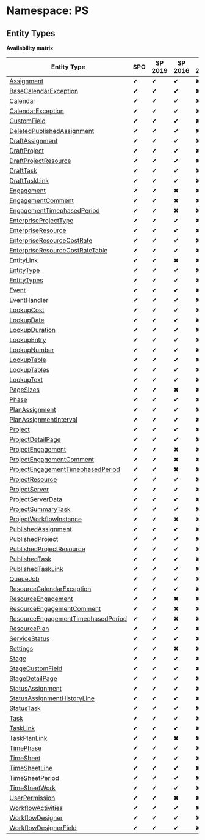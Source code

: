 # Namespace: PS

## Entity Types

**Availability matrix**

Entity Type | SPO | SP 2019 | SP 2016 | SP 2013
----------|-----|---------|---------|--------
[Assignment](./EntityTypes/Assignment.md) | ✔ | ✔ | ✔ | ✖
[BaseCalendarException](./EntityTypes/BaseCalendarException.md) | ✔ | ✔ | ✔ | ✖
[Calendar](./EntityTypes/Calendar.md) | ✔ | ✔ | ✔ | ✖
[CalendarException](./EntityTypes/CalendarException.md) | ✔ | ✔ | ✔ | ✖
[CustomField](./EntityTypes/CustomField.md) | ✔ | ✔ | ✔ | ✖
[DeletedPublishedAssignment](./EntityTypes/DeletedPublishedAssignment.md) | ✔ | ✔ | ✔ | ✖
[DraftAssignment](./EntityTypes/DraftAssignment.md) | ✔ | ✔ | ✔ | ✖
[DraftProject](./EntityTypes/DraftProject.md) | ✔ | ✔ | ✔ | ✖
[DraftProjectResource](./EntityTypes/DraftProjectResource.md) | ✔ | ✔ | ✔ | ✖
[DraftTask](./EntityTypes/DraftTask.md) | ✔ | ✔ | ✔ | ✖
[DraftTaskLink](./EntityTypes/DraftTaskLink.md) | ✔ | ✔ | ✔ | ✖
[Engagement](./EntityTypes/Engagement.md) | ✔ | ✔ | ✖ | ✖
[EngagementComment](./EntityTypes/EngagementComment.md) | ✔ | ✔ | ✖ | ✖
[EngagementTimephasedPeriod](./EntityTypes/EngagementTimephasedPeriod.md) | ✔ | ✔ | ✖ | ✖
[EnterpriseProjectType](./EntityTypes/EnterpriseProjectType.md) | ✔ | ✔ | ✔ | ✖
[EnterpriseResource](./EntityTypes/EnterpriseResource.md) | ✔ | ✔ | ✔ | ✖
[EnterpriseResourceCostRate](./EntityTypes/EnterpriseResourceCostRate.md) | ✔ | ✔ | ✔ | ✖
[EnterpriseResourceCostRateTable](./EntityTypes/EnterpriseResourceCostRateTable.md) | ✔ | ✔ | ✔ | ✖
[EntityLink](./EntityTypes/EntityLink.md) | ✔ | ✔ | ✖ | ✖
[EntityType](./EntityTypes/EntityType.md) | ✔ | ✔ | ✔ | ✖
[EntityTypes](./EntityTypes/EntityTypes.md) | ✔ | ✔ | ✔ | ✖
[Event](./EntityTypes/Event.md) | ✔ | ✔ | ✔ | ✖
[EventHandler](./EntityTypes/EventHandler.md) | ✔ | ✔ | ✔ | ✖
[LookupCost](./EntityTypes/LookupCost.md) | ✔ | ✔ | ✔ | ✖
[LookupDate](./EntityTypes/LookupDate.md) | ✔ | ✔ | ✔ | ✖
[LookupDuration](./EntityTypes/LookupDuration.md) | ✔ | ✔ | ✔ | ✖
[LookupEntry](./EntityTypes/LookupEntry.md) | ✔ | ✔ | ✔ | ✖
[LookupNumber](./EntityTypes/LookupNumber.md) | ✔ | ✔ | ✔ | ✖
[LookupTable](./EntityTypes/LookupTable.md) | ✔ | ✔ | ✔ | ✖
[LookupTables](./EntityTypes/LookupTables.md) | ✔ | ✔ | ✔ | ✖
[LookupText](./EntityTypes/LookupText.md) | ✔ | ✔ | ✔ | ✖
[PageSizes](./EntityTypes/PageSizes.md) | ✔ | ✔ | ✖ | ✖
[Phase](./EntityTypes/Phase.md) | ✔ | ✔ | ✔ | ✖
[PlanAssignment](./EntityTypes/PlanAssignment.md) | ✔ | ✔ | ✔ | ✖
[PlanAssignmentInterval](./EntityTypes/PlanAssignmentInterval.md) | ✔ | ✔ | ✔ | ✖
[Project](./EntityTypes/Project.md) | ✔ | ✔ | ✔ | ✖
[ProjectDetailPage](./EntityTypes/ProjectDetailPage.md) | ✔ | ✔ | ✔ | ✖
[ProjectEngagement](./EntityTypes/ProjectEngagement.md) | ✔ | ✔ | ✖ | ✖
[ProjectEngagementComment](./EntityTypes/ProjectEngagementComment.md) | ✔ | ✔ | ✖ | ✖
[ProjectEngagementTimephasedPeriod](./EntityTypes/ProjectEngagementTimephasedPeriod.md) | ✔ | ✔ | ✖ | ✖
[ProjectResource](./EntityTypes/ProjectResource.md) | ✔ | ✔ | ✔ | ✖
[ProjectServer](./EntityTypes/ProjectServer.md) | ✔ | ✔ | ✔ | ✖
[ProjectServerData](./EntityTypes/ProjectServerData.md) | ✔ | ✔ | ✔ | ✖
[ProjectSummaryTask](./EntityTypes/ProjectSummaryTask.md) | ✔ | ✔ | ✔ | ✖
[ProjectWorkflowInstance](./EntityTypes/ProjectWorkflowInstance.md) | ✔ | ✔ | ✖ | ✖
[PublishedAssignment](./EntityTypes/PublishedAssignment.md) | ✔ | ✔ | ✔ | ✖
[PublishedProject](./EntityTypes/PublishedProject.md) | ✔ | ✔ | ✔ | ✖
[PublishedProjectResource](./EntityTypes/PublishedProjectResource.md) | ✔ | ✔ | ✔ | ✖
[PublishedTask](./EntityTypes/PublishedTask.md) | ✔ | ✔ | ✔ | ✖
[PublishedTaskLink](./EntityTypes/PublishedTaskLink.md) | ✔ | ✔ | ✔ | ✖
[QueueJob](./EntityTypes/QueueJob.md) | ✔ | ✔ | ✔ | ✖
[ResourceCalendarException](./EntityTypes/ResourceCalendarException.md) | ✔ | ✔ | ✔ | ✖
[ResourceEngagement](./EntityTypes/ResourceEngagement.md) | ✔ | ✔ | ✖ | ✖
[ResourceEngagementComment](./EntityTypes/ResourceEngagementComment.md) | ✔ | ✔ | ✖ | ✖
[ResourceEngagementTimephasedPeriod](./EntityTypes/ResourceEngagementTimephasedPeriod.md) | ✔ | ✔ | ✖ | ✖
[ResourcePlan](./EntityTypes/ResourcePlan.md) | ✔ | ✔ | ✔ | ✖
[ServiceStatus](./EntityTypes/ServiceStatus.md) | ✔ | ✔ | ✔ | ✖
[Settings](./EntityTypes/Settings.md) | ✔ | ✔ | ✖ | ✖
[Stage](./EntityTypes/Stage.md) | ✔ | ✔ | ✔ | ✖
[StageCustomField](./EntityTypes/StageCustomField.md) | ✔ | ✔ | ✔ | ✖
[StageDetailPage](./EntityTypes/StageDetailPage.md) | ✔ | ✔ | ✔ | ✖
[StatusAssignment](./EntityTypes/StatusAssignment.md) | ✔ | ✔ | ✔ | ✖
[StatusAssignmentHistoryLine](./EntityTypes/StatusAssignmentHistoryLine.md) | ✔ | ✔ | ✔ | ✖
[StatusTask](./EntityTypes/StatusTask.md) | ✔ | ✔ | ✔ | ✖
[Task](./EntityTypes/Task.md) | ✔ | ✔ | ✔ | ✖
[TaskLink](./EntityTypes/TaskLink.md) | ✔ | ✔ | ✔ | ✖
[TaskPlanLink](./EntityTypes/TaskPlanLink.md) | ✔ | ✔ | ✖ | ✖
[TimePhase](./EntityTypes/TimePhase.md) | ✔ | ✔ | ✔ | ✖
[TimeSheet](./EntityTypes/TimeSheet.md) | ✔ | ✔ | ✔ | ✖
[TimeSheetLine](./EntityTypes/TimeSheetLine.md) | ✔ | ✔ | ✔ | ✖
[TimeSheetPeriod](./EntityTypes/TimeSheetPeriod.md) | ✔ | ✔ | ✔ | ✖
[TimeSheetWork](./EntityTypes/TimeSheetWork.md) | ✔ | ✔ | ✔ | ✖
[UserPermission](./EntityTypes/UserPermission.md) | ✔ | ✔ | ✖ | ✖
[WorkflowActivities](./EntityTypes/WorkflowActivities.md) | ✔ | ✔ | ✔ | ✖
[WorkflowDesigner](./EntityTypes/WorkflowDesigner.md) | ✔ | ✔ | ✔ | ✖
[WorkflowDesignerField](./EntityTypes/WorkflowDesignerField.md) | ✔ | ✔ | ✔ | ✖
